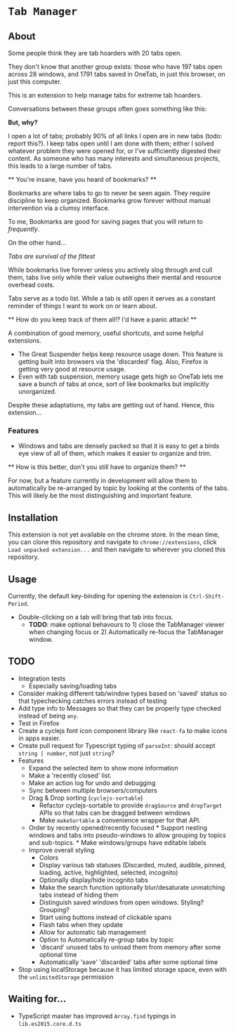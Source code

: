 # `Tab Manager` #

## About ##

Some people think they are tab hoarders with 20 tabs open.

They don't know that another group exists: those who have 197 tabs open across 28 windows, and 1791 tabs saved in OneTab, in just this browser, on just this computer.

This is an extension to help manage tabs for extreme tab hoarders.

Conversations between these groups often goes something like this:

**But, why?**

I open a lot of tabs; probably 90% of all links I open are in new tabs (todo: report this?). I keep tabs open until I am done with them; either I solved whatever problem they were opened for, or I've sufficiently digested their content. As someone who has many interests and simultaneous projects, this leads to a large number of tabs.

** You're insane, have you heard of bookmarks? **

Bookmarks are where tabs to go to never be seen again. They require discipline to keep organized. Bookmarks grow forever without manual intervention via a clumsy interface.

To me, Bookmarks are good for saving pages that you will return to _frequently_.

On the other hand...

_Tabs are survival of the fittest_

While bookmarks live forever unless you actively slog through and cull them, tabs live only while their value outweighs their mental and resource overhead costs.

Tabs serve as a todo list. While a tab is still open it serves as a constant reminder of things I want to work on or learn about.

** How do you keep track of them all!? I'd have a panic attack! **

A combination of good memory, useful shortcuts, and some helpful extensions.
* The Great Suspender helps keep resource usage down. This feature is getting built into browsers via the 'discarded' flag. Also, Firefox is getting very good at resource usage.
* Even with tab suspension, memory usage gets high so OneTab lets me save a bunch of tabs at once, sort of like bookmarks but implicitly unorganized.

Despite these adaptations, my tabs are getting out of hand. Hence, this extension...

### Features ###
* Windows and tabs are densely packed so that it is easy to get a birds eye view of all of them, which makes it easier to organize and trim.

** How is this better, don't you still have to organize them? **

For now, but a feature currently in development will allow them to automatically be re-arranged by topic by looking at the contents of the tabs. This will likely be the most distinguishing and important feature.


## Installation ##
This extension is not yet available on the chrome store. In the mean time, you can clone this repository and navigate to `chrome://extensions`, click `Load unpacked extension...` and then navigate to wherever you cloned this repository.

## Usage ##
Currently, the default key-binding for opening the extension is `Ctrl-Shift-Period`.

- Double-clicking on a tab will bring that tab into focus.
  - **TODO**: make optional behavours to 1) close the TabManager viewer when changing focus or 2) Automatically re-focus the TabManager window.

## TODO ##

* Integration tests
  * Especially saving/loading tabs
* Consider making different tab/window types based on 'saved' status so that typechecking catches errors instead of testing
* Add type info to Messages so that they can be properly type checked instead of being `any`.
* Test in Firefox
* Create a cyclejs font icon component library like `react-fa` to make icons in apps easier.
* Create pull request for Typescript typing of `parseInt`: should accept `string | number`, not just `string`?
* Features
  * Expand the selected item to show more information
  * Make a 'recently closed' list.
  * Make an action log for undo and debugging
  * Sync between multiple browsers/computers
  * Drag & Drop sorting (`cyclejs-sortable`)
    * Refactor cyclejs-sortable to provide `dragSource` and `dropTarget` APIs so that tabs can be dragged between windows
    * Make `makeSortable` a convenience wrapper for that API.
  * Order by recently opened/recently focused
		* Support nesting windows and tabs into pseudo-windows to allow grouping by topics and sub-topics.
		* Make windows/groups have editable labels
  * Improve overall styling
    * Colors
    * Display various tab statuses (Discarded, muted, audible, pinned, loading, active, highlighted, selected, incognito)
    * Optionally display/hide incognito tabs
    * Make the search function optionally blur/desaturate unmatching tabs instead of hiding them
    * Distinguish saved windows from open windows. Styling? Grouping?
    * Start using buttons instead of clickable spans
    * Flash tabs when they update
    * Allow for automatic tab management
    * Option to Automatically re-group tabs by topic
    * 'discard' unused tabs to unload them from memory after some optional time
    * Automatically 'save' 'discarded' tabs after some optional time
* Stop using localStorage because it has limited storage space, even with the `unlimitedStorage` permission

## Waiting for... ##

* TypeScript master has improved `Array.find` typings in `lib.es2015.core.d.ts`
